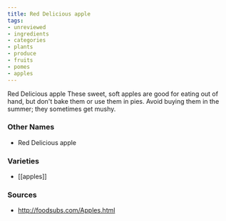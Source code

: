 ```yaml
---
title: Red Delicious apple
tags:
- unreviewed
- ingredients
- categories
- plants
- produce
- fruits
- pomes
- apples
---
```

Red Delicious apple These sweet, soft apples are good for eating out of hand, but don't bake them or use them in pies. Avoid buying them in the summer; they sometimes get mushy.

### Other Names

* Red Delicious apple

### Varieties

* [[apples]]

### Sources
* http://foodsubs.com/Apples.html

